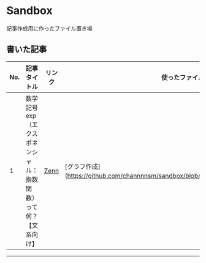# Sandbox
記事作成用に作ったファイル置き場

## 書いた記事

| No.  | 記事タイトル                                                                 | リンク                                                                                   | 使ったファイル |
|------|------------------------------------------------------------------------------|------------------------------------------------------------------------------------------|----------------|
| 1    | 数学記号exp（エクスポネンシャル：指数関数）って何？【文系向け】              | [Zenn](https://zenn.dev/channnnsm/articles/accba953773366)                             | [グラフ作成](https://github.com/channnnsm/sandbox/blob/main/generate_graph_images.py） |

---
